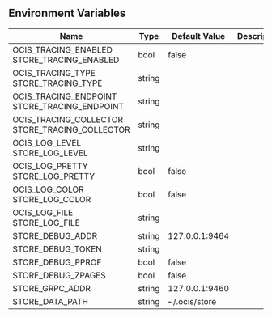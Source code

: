 ## Environment Variables

| Name | Type | Default Value | Description |
|------|------|---------------|-------------|
| OCIS_TRACING_ENABLED<br/>STORE_TRACING_ENABLED | bool | false | |
| OCIS_TRACING_TYPE<br/>STORE_TRACING_TYPE | string |  | |
| OCIS_TRACING_ENDPOINT<br/>STORE_TRACING_ENDPOINT | string |  | |
| OCIS_TRACING_COLLECTOR<br/>STORE_TRACING_COLLECTOR | string |  | |
| OCIS_LOG_LEVEL<br/>STORE_LOG_LEVEL | string |  | |
| OCIS_LOG_PRETTY<br/>STORE_LOG_PRETTY | bool | false | |
| OCIS_LOG_COLOR<br/>STORE_LOG_COLOR | bool | false | |
| OCIS_LOG_FILE<br/>STORE_LOG_FILE | string |  | |
| STORE_DEBUG_ADDR | string | 127.0.0.1:9464 | |
| STORE_DEBUG_TOKEN | string |  | |
| STORE_DEBUG_PPROF | bool | false | |
| STORE_DEBUG_ZPAGES | bool | false | |
| STORE_GRPC_ADDR | string | 127.0.0.1:9460 | |
| STORE_DATA_PATH | string | ~/.ocis/store | |